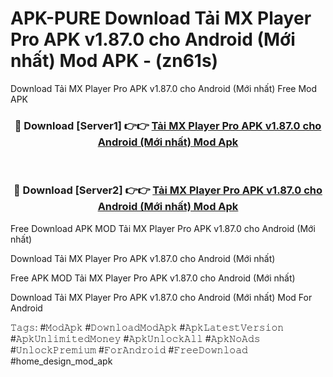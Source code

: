 # APK-PURE Download Tải MX Player Pro APK v1.87.0 cho Android (Mới nhất) Mod APK - (zn61s)
Download Tải MX Player Pro APK v1.87.0 cho Android (Mới nhất) Free Mod APK

<div align="center">
<h3>🔴 Download [Server1] 👉👉 <a href="https://apk-comot.site?title=Tải_MX_Player_Pro_APK_v1.87.0_cho_Android_(Mới_nhất)">Tải MX Player Pro APK v1.87.0 cho Android (Mới nhất) Mod Apk</a></h3><br>

<h3>🔴 Download [Server2] 👉👉 <a href="https://apk-comot.site?title=Tải_MX_Player_Pro_APK_v1.87.0_cho_Android_(Mới_nhất)">Tải MX Player Pro APK v1.87.0 cho Android (Mới nhất) Mod Apk</a></h3>
</div>


Free Download APK MOD Tải MX Player Pro APK v1.87.0 cho Android (Mới nhất)

Download Tải MX Player Pro APK v1.87.0 cho Android (Mới nhất) 

Free APK MOD Tải MX Player Pro APK v1.87.0 cho Android (Mới nhất) 

Download Tải MX Player Pro APK v1.87.0 cho Android (Mới nhất) Mod For Android

𝚃𝚊𝚐𝚜: #𝙼𝚘𝚍𝙰𝚙𝚔 #𝙳𝚘𝚠𝚗𝚕𝚘𝚊𝚍𝙼𝚘𝚍𝙰𝚙𝚔 #𝙰𝚙𝚔𝙻𝚊𝚝𝚎𝚜𝚝𝚅𝚎𝚛𝚜𝚒𝚘𝚗 #𝙰𝚙𝚔𝚄𝚗𝚕𝚒𝚖𝚒𝚝𝚎𝚍𝙼𝚘𝚗𝚎𝚢 #𝙰𝚙𝚔𝚄𝚗𝚕𝚘𝚌𝚔𝙰𝚕𝚕 #𝙰𝚙𝚔𝙽𝚘𝙰𝚍𝚜 #𝚄𝚗𝚕𝚘𝚌𝚔𝙿𝚛𝚎𝚖𝚒𝚞𝚖 #𝙵𝚘𝚛𝙰𝚗𝚍𝚛𝚘𝚒𝚍 #𝙵𝚛𝚎𝚎𝙳𝚘𝚠𝚗𝚕𝚘𝚊𝚍 #home_design_mod_apk